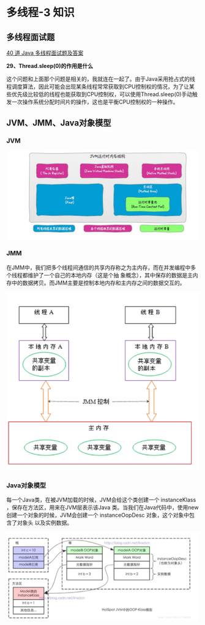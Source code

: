 # 多线程-3 知识



## 多线程面试题

[40 道 Java 多线程面试题及答案](https://blog.csdn.net/qq_20282955/article/details/104278219)



**29、Thread.sleep(0)的作用是什么**

这个问题和上面那个问题是相关的，我就连在一起了。由于Java采用抢占式的线程调度算法，因此可能会出现某条线程常常获取到CPU控制权的情况，为了让某些优先级比较低的线程也能获取到CPU控制权，可以使用Thread.sleep(0)手动触发一次操作系统分配时间片的操作，这也是平衡CPU控制权的一种操作。



## JVM、JMM、Java对象模型

### JVM

![image.png](images/java4.png)

### JMM

在JMM中，我们把多个线程间通信的共享内存称之为主内存，⽽在并发编程中多个线程都维护了⼀个⾃⼰的本地内存（这是个抽 象概念），其中保存的数据是主内存中的数据拷⻉。⽽JMM主要是控制本地内存和主内存之间的数据交互的。 

![image.png](images/java3.png)

### Java对象模型

每⼀个Java类，在被JVM加载的时候，JVM会给这个类创建⼀个 instanceKlass ，保存在⽅法区，⽤来在JVM层表⽰该Java 类。当我们在Java代码中，使⽤new创建⼀个对象的时候，JVM会创建⼀个 instanceOopDesc 对象，这个对象中包含了对象头 以及实例数据。

![image.png](images/java2.png)



####  